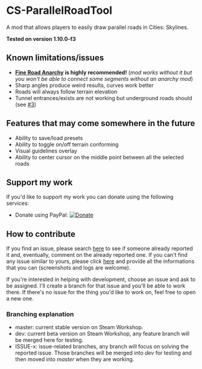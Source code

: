 # CS-ParallelRoadTool
A mod that allows players to easily draw parallel roads in Cities: Skylines.

**Tested on version 1.10.0-f3**

## Known limitations/issues

- **[Fine Road Anarchy](https://steamcommunity.com/workshop/filedetails/?id=802066100) is highly recommended!** (*mod works without it but you won't be able to connect some segments without an anarchy mod*)
- Sharp angles produce weird results, curves work better
- Roads will always follow terrain elevation
- Tunnel entrances/exists are not working but underground roads should (see [#3](/../../issues/3))

## Features that may come somewhere in the future

- Ability to save/load presets
- Ability to toggle on/off terrain conforming
- Visual guidelines overlay
- Ability to center cursor on the middle point between all the selected roads

## Support my work

If you'd like to support my work you can donate using the following services:

- Donate using PayPal: [![Donate](https://www.paypalobjects.com/en_US/i/btn/btn_donate_LG.gif)](https://www.paypal.com/cgi-bin/webscr?cmd=_s-xclick&hosted_button_id=CZB2MWEN2JZAN)

## How to contribute

If you find an issue, please search [here](/../../issues/) to see if someone already reported it and, eventually, comment on the already reported one.
If you can't find any issue similar to yours, please click [here](/../../issues/new) and provide all the informations that you can (screenshots and logs are welcome).

If you're interested in helping with development, choose an issue and ask to be assigned. I'll create a branch for that issue and you'll be able to work there.
If there's no issue for the thing you'd like to work on, feel free to open a new one.

### Branching explanation

- master: current stable version on Steam Workshop.
- dev: current beta version on Steam Workshop, any feature branch will be merged here for testing.
- ISSUE-x: issue-related branches, any branch will focus on solving the reported issue. Those branches will be merged into *dev* for testing and then moved into *master* when they are working.
